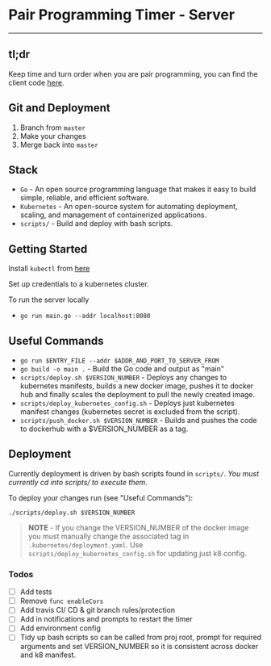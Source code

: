 # Pair Programming Timer - Server

---

## tl;dr

Keep time and turn order when you are pair programming, you can find the client code [here](https://github.com/jaskaransarkaria/programming-timer-client).

## Git and Deployment

1) Branch from `master`
2) Make your changes
4) Merge back into `master`

## Stack

  * `Go` - An open source programming language that makes it easy to build simple, reliable, and efficient software.
  * `Kubernetes` - An open-source system for automating deployment, scaling, and management of containerized applications.
  * `scripts/` - Build and deploy with bash scripts.

## Getting Started

Install `kubectl` from [here](https://kubernetes.io/docs/tasks/tools/install-kubectl/)

Set up credentials to a kubernetes cluster.

To run the server locally

  * `go run main.go --addr localhost:8080`

## Useful Commands

  * `go run $ENTRY_FILE --addr $ADDR_AND_PORT_TO_SERVER_FROM`
  * `go build -o main .` - Build the Go code and output as "main"
  * `scripts/deploy.sh $VERSION_NUMBER` - Deploys any changes to kubernetes manifests, builds a new docker image, pushes it to docker hub and finally scales the deployment to pull the newly created image.
  * `scripts/deploy_kubernetes_config.sh` - Deploys just kubernetes manifest changes (kubernetes secret is excluded from the script).
  * `scripts/push_docker.sh $VERSION_NUMBER` - Builds and pushes the code to dockerhub with a $VERSION_NUMBER as a tag.

## Deployment

Currently deployment is driven by bash scripts found in `scripts/`. _You must currently cd into scripts/ to execute them_.

To deploy your changes run (see "Useful Commands"):

  `./scripts/deploy.sh $VERSION_NUMBER`

> **NOTE** - If you change the VERSION_NUMBER of the docker image you must manually change the associated tag in `.kubernetes/deployment.yaml`. Use `scripts/deploy_kubernetes_config.sh` for updating just  k8 config.

### Todos

- [ ] Add tests
- [ ] Remove `func enableCors`
- [ ] Add travis CI/ CD  & git branch rules/protection
- [ ] Add in notifications and prompts to restart the timer
- [ ] Add environment config
- [ ] Tidy up bash scripts so can be called from proj root, prompt for required arguments and set VERSION_NUMBER so it is consistent across docker and k8 manifest.
